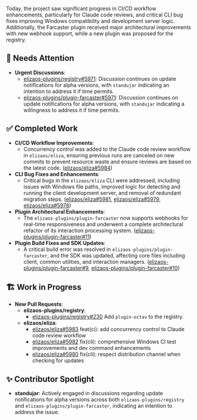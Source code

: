 Today, the project saw significant progress in CI/CD workflow enhancements, particularly for Claude code reviews, and critical CLI bug fixes improving Windows compatibility and development server logic. Additionally, the Farcaster plugin received major architectural improvements with new webhook support, while a new plugin was proposed for the registry.

## 🚨 Needs Attention
- **Urgent Discussions**:
    - [elizaos-plugins/registry#5971](https://github.com/elizaos-plugins/registry/issues/5971): Discussion continues on update notifications for alpha versions, with `standujar` indicating an intention to address it if time permits.
    - [elizaos-plugins/plugin-farcaster#5971](https://github.com/elizaos-plugins/plugin-farcaster/issues/5971): Discussion continues on update notifications for alpha versions, with `standujar` indicating a willingness to address it if time permits.

## ✅ Completed Work
- **CI/CD Workflow Improvements**:
    - Concurrency control was added to the Claude code review workflow in `elizaos/eliza`, ensuring previous runs are canceled on new commits to prevent resource waste and ensure reviews are based on the latest code. ([elizaos/eliza#5984](https://github.com/elizaos/eliza/pull/5984))
- **CLI Bug Fixes and Enhancements**:
    - Critical bugs in the `elizaos/eliza` CLI were addressed, including issues with Windows file paths, improved logic for detecting and running the client development server, and removal of redundant migration steps. ([elizaos/eliza#5981](https://github.com/elizaos/eliza/pull/5981), [elizaos/eliza#5979](https://github.com/elizaos/eliza/pull/5979), [elizaos/eliza#5978](https://github.com/elizaos/eliza/pull/5978))
- **Plugin Architectural Enhancements**:
    - The `elizaos-plugins/plugin-farcaster` now supports webhooks for real-time responsiveness and underwent a complete architectural refactor of its interaction processing system. ([elizaos-plugins/plugin-farcaster#11](https://github.com/elizaos-plugins/plugin-farcaster/pull/11))
- **Plugin Build Fixes and SDK Updates**:
    - A critical build error was resolved in `elizaos-plugins/plugin-farcaster`, and the SDK was updated, affecting core files including client, common utilities, and interaction managers. ([elizaos-plugins/plugin-farcaster#9](https://github.com/elizaos-plugins/plugin-farcaster/pull/9), [elizaos-plugins/plugin-farcaster#10](https://github.com/elizaos-plugins/plugin-farcaster/pull/10))

## 🏗️ Work in Progress
- **New Pull Requests**:
    - **elizaos-plugins/registry**:
        - [elizaos-plugins/registry#230](https://github.com/elizaos-plugins/registry/pull/230) Add `plugin-octav` to the registry.
    - **elizaos/eliza**:
        - [elizaos/eliza#5983](https://github.com/elizaos/eliza/pull/5983) feat(ci): add concurrency control to Claude code review workflow
        - [elizaos/eliza#5982](https://github.com/elizaos/eliza/pull/5982) fix(cli): comprehensive Windows CI test improvements and dev command enhancements
        - [elizaos/eliza#5980](https://github.com/elizaos/eliza/pull/5980) fix(cli): respect distribution channel when checking for updates

## ✨ Contributor Spotlight
- **standujar**: Actively engaged in discussions regarding update notifications for alpha versions across both `elizaos-plugins/registry` and `elizaos-plugins/plugin-farcaster`, indicating an intention to address the issue.